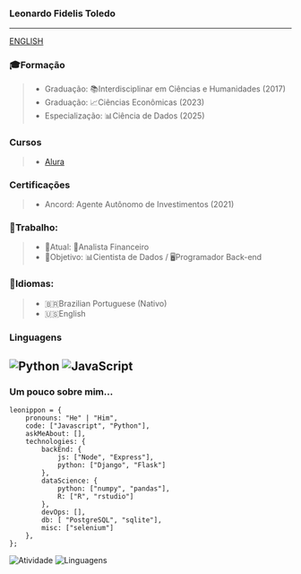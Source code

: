 ### Leonardo Fidelis Toledo
---
[ENGLISH](https://github.com/leonippon/leonardo-fidelis-toledo/README.en.md)

### 🎓Formação
> - Graduação: 📚Interdisciplinar em Ciências e Humanidades (2017)
> - Graduação: 📈Ciências Econômicas (2023)
> - Especialização: 📊Ciência de Dados (2025)

### Cursos
> - [Alura](https://github.com/leonippon/leonardo-fidelis-toledo/ALURA.md)

### Certificações
> - Ancord: Agente Autônomo de Investimentos (2021)

### 💼Trabalho:
> - 💼Atual: 📝Analista Financeiro
> - 🚀Objetivo: 📊Cientista de Dados / 🖥️Programador Back-end

### 📖Idiomas:
> - 🇧🇷Brazilian Portuguese (Nativo)
> - 🇺🇸English

### Linguagens
![Python](https://img.shields.io/badge/Python-FFD43B?style=for-the-badge&logo=python&logoColor=blue)
![JavaScript](https://img.shields.io/badge/JavaScript-323330?style=for-the-badge&logo=javascript&logoColor=F7DF1E)
---

### Um pouco sobre mim...
```
leonippon = {
    pronouns: "He" | "Him",
    code: ["Javascript", "Python"],
    askMeAbout: [],
    technologies: {
        backEnd: {
            js: ["Node", "Express"],
            python: ["Django", "Flask"]
        },
        dataScience: {
            python: ["numpy", "pandas"],
            R: ["R", "rstudio"]
        },
        devOps: [],
        db: [ "PostgreSQL", "sqlite"],
        misc: ["selenium"]
    },
};
```
![Atividade](https://github-readme-stats.vercel.app/api?username=leonippon&show_icons=true&theme=transparent&include_all_commits=true&count_private=true)
![Linguagens](https://github-readme-stats.vercel.app/api/top-langs/?username=leonippon&layout=compact&langs_count=7&theme=transparent)
